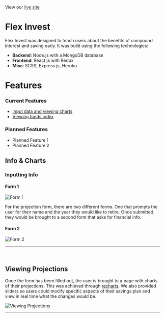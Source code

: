 View our [live site](https://flex-invest.herokuapp.com)

# Flex Invest
Flex Invest was designed to teach users about the benefits of compound interest and saving early.
It was build using the following technologies: 
* <strong>Backend</strong>: Node.js with a MongoDB database
* <strong>Frontend</strong>: React.js with Redux
* <strong>Misc</strong>: SCSS, Express.js, Heroku

# Features 
### Current Features
* [Input data and viewing charts](https://github.com/jameshawkinsjr/flex-invest#info--charts)
* [Viewing funds index](https://github.com/jameshawkinsjr/flex-invest#viewing-projections)

### Planned Features
* Planned Feature 1
* Planned Feature 2

## Info & Charts
### Inputting Info
#### Form 1
![Form 1](https://github.com/jameshawkinsjr/flex-invest/blob/master/client/public/form1.png)

For the projection form, there are two different forms. One that prompts the user for their
name and the year they would like to retire. Once submitted, they would be brought to a
second form that asks for financial info.

#### Form 2
![Form 2](https://github.com/jameshawkinsjr/flex-invest/blob/master/client/public/form2.png)
*** 
<br>

## Viewing Projections
Once the form has been filled out, the user is brought to a page with charts of their
projections. This was achieved through [recharts](https://github.com/recharts/recharts).
We also provided sliders so users could modify specific aspects of their savings plan
and view in real time what the changes would be.

![Viewing Projections](https://github.com/jameshawkinsjr/flex-invest/blob/master/client/public/view_projection.gif)
***
<br>
